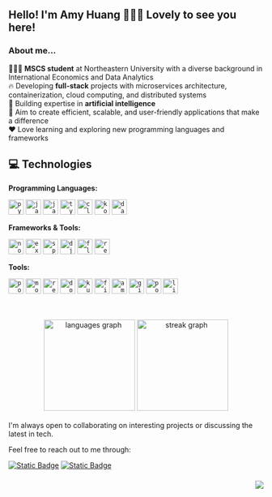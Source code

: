 

## Hello! I'm Amy Huang 🙋🏻‍♀️ Lovely to see you here!

### About me...
<p>
  
👩🏻‍🎓 **MSCS student** at Northeastern University with a diverse background in International Economics and Data Analytics <br>
🔥 Developing **full-stack** projects with microservices architecture, containerization, cloud computing, and distributed systems <br>
🌱 Building expertise in **artificial intelligence** <br>
🎯 Aim to create efficient, scalable, and user-friendly applications that make a difference <br>
❤️ Love learning and exploring new programming languages and frameworks <br>

</p>

## 💻 Technologies

**Programming Languages:**

<code><a href="https://www.python.org/" target="_blank" rel="noopener noreferrer"><img height="30" alt="python logo" src="https://cdn.jsdelivr.net/gh/devicons/devicon/icons/python/python-original.svg"></a></code>
<code><a href="https://www.oracle.com/java/" target="_blank" rel="noopener noreferrer"><img height="30" alt="java logo" src="https://cdn.jsdelivr.net/gh/devicons/devicon/icons/java/java-original.svg"></a></code>
<code><a href="https://developer.mozilla.org/en-US/docs/Web/JavaScript" target="_blank" rel="noopener noreferrer"><img height="30" alt="javascript logo" src="https://skillicons.dev/icons?i=js"></a></code>
<code><a href="https://www.typescriptlang.org/" target="_blank" rel="noopener noreferrer"><img height="30" alt="typescript logo" src="https://skillicons.dev/icons?i=ts"></a></code>
<code><a href="https://en.wikipedia.org/wiki/C_(programming_language)" target="_blank" rel="noopener noreferrer"><img height="30" alt="c logo" src="https://cdn.jsdelivr.net/gh/devicons/devicon/icons/c/c-original.svg"></a></code>
<code><a href="https://kotlinlang.org/" target="_blank" rel="noopener noreferrer"><img height="30" alt="kotlin logo" src="https://cdn.jsdelivr.net/gh/devicons/devicon/icons/kotlin/kotlin-original.svg"></a></code>
<code><a href="https://dart.dev/" target="_blank" rel="noopener noreferrer"><img height="30" alt="dart logo" src="https://cdn.jsdelivr.net/gh/devicons/devicon/icons/dart/dart-original.svg"></a></code>


**Frameworks & Tools:**

<code><a href="https://nodejs.org/" target="_blank" rel="noopener noreferrer"><img height="30" alt="nodejs logo" src="https://skillicons.dev/icons?i=nodejs"></a></code>
<code><a href="https://expressjs.com/" target="_blank" rel="noopener noreferrer"><img height="30" alt="express logo" src="https://skillicons.dev/icons?i=express"></a></code>
<code><a href="https://spring.io/" target="_blank" rel="noopener noreferrer"><img height="30" alt="spring logo" src="https://cdn.jsdelivr.net/gh/devicons/devicon/icons/spring/spring-original.svg"></a></code>
<code><a href="https://www.djangoproject.com/" target="_blank" rel="noopener noreferrer"><img height="30" alt="django logo" src="https://cdn.jsdelivr.net/gh/devicons/devicon/icons/django/django-plain.svg"></a></code>
<code><a href="https://flutter.dev/" target="_blank" rel="noopener noreferrer"><img height="30" alt="flutter logo" src="https://cdn.jsdelivr.net/gh/devicons/devicon/icons/flutter/flutter-original.svg"></a></code>
<code><a href="https://react.dev/" target="_blank" rel="noopener noreferrer"><img height="30" alt="react logo" src="https://cdn.jsdelivr.net/gh/devicons/devicon/icons/react/react-original.svg"></a></code>

**Tools:**

<code><a href="https://www.postgresql.org/" target="_blank" rel="noopener noreferrer"><img height="30" alt="postgresql logo" src="https://cdn.jsdelivr.net/gh/devicons/devicon/icons/postgresql/postgresql-original.svg"></a></code>
<code><a href="https://www.mongodb.com/" target="_blank" rel="noopener noreferrer"><img height="30" alt="mongodb logo" src="https://cdn.jsdelivr.net/gh/devicons/devicon/icons/mongodb/mongodb-original.svg"></a></code>
<code><a href="https://redis.io/" target="_blank" rel="noopener noreferrer"><img height="30" alt="redis logo" src="https://cdn.jsdelivr.net/gh/devicons/devicon/icons/redis/redis-original.svg"></a></code>
<code><a href="https://www.docker.com/" target="_blank" rel="noopener noreferrer"><img height="30" alt="docker logo" src="https://skillicons.dev/icons?i=docker"></a></code>
<code><a href="https://kubernetes.io/" target="_blank" rel="noopener noreferrer"><img height="30" alt="kubernetes logo" src="https://skillicons.dev/icons?i=kubernetes"></a></code>
<code><a href="https://firebase.google.com/" target="_blank" rel="noopener noreferrer"><img height="30" alt="firebase logo" src="https://cdn.jsdelivr.net/gh/devicons/devicon/icons/firebase/firebase-plain.svg"></a></code>
<code><a href="https://aws.amazon.com/" target="_blank" rel="noopener noreferrer"><img height="30" alt="amazonwebservices logo" src="https://skillicons.dev/icons?i=aws"></a></code>
<code><a href="https://git-scm.com/" target="_blank" rel="noopener noreferrer"><img height="30" alt="git logo" src="https://skillicons.dev/icons?i=git"></a></code>
<code><a href="https://www.postman.com/" target="_blank" rel="noopener noreferrer"><img height="30" alt="postman logo" src="https://skillicons.dev/icons?i=postman"></a></code>
<code><a href="https://www.linux.org/" target="_blank" rel="noopener noreferrer"><img height="30" alt="linux logo" src="https://cdn.jsdelivr.net/gh/devicons/devicon/icons/linux/linux-original.svg"></a></code>

<br>
<br>

<div align="center">
  <img src="https://github-readme-stats.vercel.app/api/top-langs?username=amyhuang95&locale=en&hide_title=false&layout=compact&card_width=320&langs_count=5&theme=default&hide_border=false&order=2&hide=jupyter%20notebook" height="180" alt="languages graph"  />     
  <img src="https://streak-stats.demolab.com?user=amyhuang95&locale=en&mode=weekly&theme=default&hide_border=false&border_radius=5&order=3" height="180" alt="streak graph"  />
</div>

<br>
I'm always open to collaborating on interesting projects or discussing the latest in tech. 

Feel free to reach out to me through:

[![Static Badge](https://img.shields.io/badge/hsinyaohuang-0077B5?style=flat-square&logo=linkedin&logoColor=f5f3f2&logoSize=14&labelColor=0077B5)](https://www.linkedin.com/in/hsinyaohuang/) [![Static Badge](https://img.shields.io/badge/amyhshuang%40gmail.com-D14836?style=flat-square&logo=gmail&logoColor=f5f3f2&logoSize=14&labelColor=D14836)](mailto:amyhshuang@gmail.com)

###
<div align="right">
  <img src="https://visitor-badge.laobi.icu/badge?page_id=amyhuang95.amyhuang95&left_color=dimgrey&right_color=darkorange&left_text=views"  />
</div>

